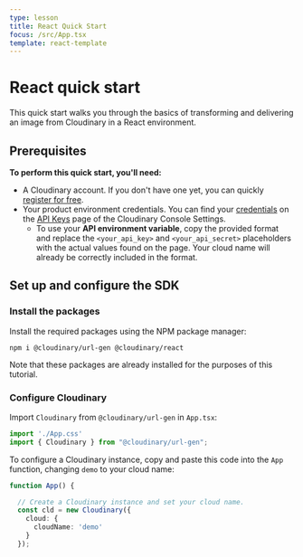 ```yaml
---
type: lesson
title: React Quick Start
focus: /src/App.tsx
template: react-template
---
```


# React quick start

This quick start walks you through the basics of transforming and delivering an image from Cloudinary in a React environment.

## Prerequisites

**To perform this quick start, you'll need:**

* A Cloudinary account. If you don't have one yet, you can quickly [register for free](https://cloudinary.com/users/register_free).
* Your product environment credentials. You can find your [credentials](https://cloudinary.com/documentation/how_to_integrate_cloudinary#account_details) on the [API Keys](https://console.cloudinary.com/settings/api-keys) page of the Cloudinary Console Settings. 
  * To use your **API environment variable**, copy the provided format and replace the `<your_api_key>` and `<your_api_secret>` placeholders with the actual values found on the page. Your cloud name will already be correctly included in the format.

## Set up and configure the SDK

### Install the packages

Install the required packages using the NPM package manager:

```
npm i @cloudinary/url-gen @cloudinary/react
```

Note that these packages are already installed for the purposes of this tutorial. 

### Configure Cloudinary

Import `Cloudinary` from `@cloudinary/url-gen` in `App.tsx`:

```ts add={2}
import './App.css'
import { Cloudinary } from "@cloudinary/url-gen";
```

To configure a Cloudinary instance, copy and paste this code into the `App` function, changing `demo` to your cloud name:

```ts add={4-8}
function App() {

  // Create a Cloudinary instance and set your cloud name.
  const cld = new Cloudinary({
    cloud: {
      cloudName: 'demo'
    }
  });

```
